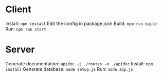 # Client

Install: `npm install`
Edit the config in package.json
Build: `npm run build`
Run: `npm run start`

# Server

Generate documentation: `apidoc -i ./routes -o ./apidoc`
Install: `npm install`
Generate database: `node setup.js`
Run: `node app.js`
